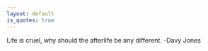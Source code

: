 ```yaml
---
layout: default
is_quotes: true
---
```


Life is cruel, why should the afterlife be any different. -Davy Jones 